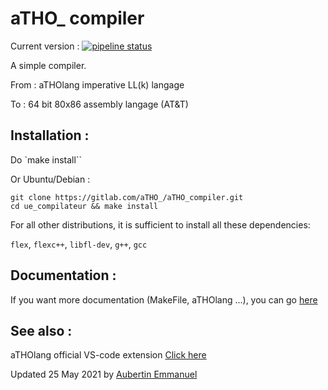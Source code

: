
# aTHO_ compiler

Current version : [![pipeline status](https://gitlab.com/aTHO_/ue_compilateur/badges/master/pipeline.svg)](https://gitlab.com/aTHO_/ue_compilateur/-/commits/master)

A simple compiler. 

From : aTHOlang imperative LL(k) langage

To : 64 bit 80x86 assembly langage (AT&T)

## Installation :

Do `make install``

Or Ubuntu/Debian :

```
git clone https://gitlab.com/aTHO_/aTHO_compiler.git
cd ue_compilateur && make install
```

For all other distributions, it is sufficient to install all these dependencies:

`flex`, `flexc++`, `libfl-dev`, `g++`, `gcc`

## Documentation :

If you want more documentation (MakeFile, aTHOlang ...), you can go [here](https://gitlab.com/aTHO_/ue_compilateur/-/wikis/home)

## See also :

aTHOlang official VS-code extension [Click here](https://marketplace.visualstudio.com/items?itemName=aTHO.atholang&ssr=false#overview)

Updated 25 May 2021 by [Aubertin Emmanuel](https://www.linkedin.com/in/emmanuel-aubertin/)